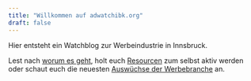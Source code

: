 ```yaml
---
title: "Willkommen auf adwatchibk.org"
draft: false
---
```


Hier entsteht ein Watchblog zur Werbeindustrie in Innsbruck.

Lest nach [worum es geht](/ueber/), holt euch [Resourcen](/resourcen/) zum
selbst aktiv
werden oder schaut euch die neuesten [Auswüchse der Werbebranche](/posts/) an.
